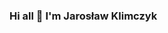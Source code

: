 ### Hi all 👋 I'm Jarosław Klimczyk

<!--
**Jarosklimas/jarosklimas** is a ✨ _special_ ✨ repository because its `README.md` (this file) appears on your GitHub profile.
[<img align="left" alt="jarosklimas | Linkedin" width="22px" src="./linkedin.svg* />][linkedin]
[linkedin]: https://www.linkedin.com/in/jaros%C5%82aw-klimczyk-39059813a/
Here are some ideas to get you started:

- 🔭 I’m currently working on ...
- 🌱 I’m currently learning ...
- 👯 I’m looking to collaborate on ...
- 🤔 I’m looking for help with ...
- 💬 Ask me about ...
- 📫 How to reach me: ...
- 😄 Pronouns: ...
- ⚡ Fun fact: ...
-->

